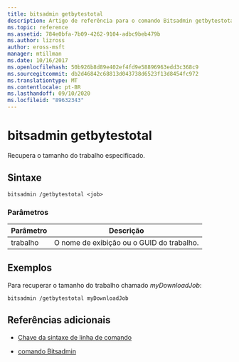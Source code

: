 ```yaml
---
title: bitsadmin getbytestotal
description: Artigo de referência para o comando Bitsadmin getbytestotal, que recupera o tamanho do trabalho especificado.
ms.topic: reference
ms.assetid: 784e0bfa-7b09-4262-9104-adbc9beb479b
ms.author: lizross
author: eross-msft
manager: mtillman
ms.date: 10/16/2017
ms.openlocfilehash: 50b926b8d89e402ef4fd9e58896963edd3c368c9
ms.sourcegitcommit: db2d46842c68813d043738d6523f13d8454fc972
ms.translationtype: MT
ms.contentlocale: pt-BR
ms.lasthandoff: 09/10/2020
ms.locfileid: "89632343"
---
```

# <a name="bitsadmin-getbytestotal"></a>bitsadmin getbytestotal

Recupera o tamanho do trabalho especificado.

## <a name="syntax"></a>Sintaxe

```
bitsadmin /getbytestotal <job>
```

### <a name="parameters"></a>Parâmetros

| Parâmetro | Descrição |
| -------------- | -------------- |
| trabalho | O nome de exibição ou o GUID do trabalho. |

## <a name="examples"></a>Exemplos

Para recuperar o tamanho do trabalho chamado *myDownloadJob*:

```
bitsadmin /getbytestotal myDownloadJob
```

## <a name="additional-references"></a>Referências adicionais

- [Chave da sintaxe de linha de comando](command-line-syntax-key.md)

- [comando Bitsadmin](bitsadmin.md)
